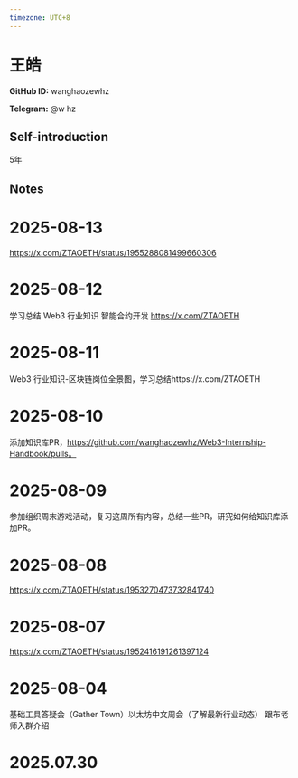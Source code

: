 ```yaml
---
timezone: UTC+8
---
```


# 王皓

**GitHub ID:** wanghaozewhz

**Telegram:** @w hz

## Self-introduction

5年

## Notes

<!-- Content_START -->
# 2025-08-13

https://x.com/ZTAOETH/status/1955288081499660306

# 2025-08-12

学习总结 Web3 行业知识
智能合约开发 https://x.com/ZTAOETH

# 2025-08-11

Web3 行业知识-区块链岗位全景图，学习总结https://x.com/ZTAOETH

# 2025-08-10

添加知识库PR，https://github.com/wanghaozewhz/Web3-Internship-Handbook/pulls。

# 2025-08-09
参加组织周末游戏活动，复习这周所有内容，总结一些PR，研究如何给知识库添加PR。

# 2025-08-08

https://x.com/ZTAOETH/status/1953270473732841740

# 2025-08-07

https://x.com/ZTAOETH/status/1952416191261397124

# 2025-08-04

基础工具答疑会（Gather Town）以太坊中文周会（了解最新行业动态） 跟布老师入群介绍


# 2025.07.30


<!-- Content_END -->
